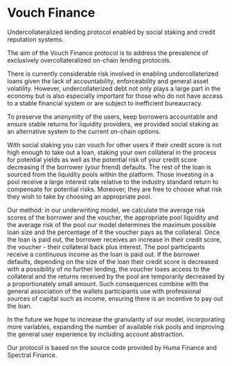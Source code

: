 # Vouch Finance

Undercollateralized lending protocol enabled by social staking and credit reputation systems.

The aim of the Vouch Finance protocol is to address the prevalence of exclusively overcollateralized on-chain lending protocols.

There is currently considerable risk involved in enabling undercollaterized loans given the lack of accountability, enforceability and general asset volatility. However, undercollaterized debt not only plays a large part in the economy but is also especially important for those who do not have access to a stable financial system or are subject to inefficient bureaucracy.

To preserve the anonymity of the users, keep borrowers accountable and ensure stable returns for liquidity providers, we provided social staking as an alternative system to the current on-chain options.

With social staking you can vouch for other users if their credit score is not high enough to take out a loan, staking your own collateral in the process for potential yields as well as the potential risk of your credit score decreasing if the borrower (your friend) defaults. The rest of the loan is sourced from the liquidity pools within the platform. Those investing in a pool receive a large interest rate relative to the industry standard return to compensate for potential risks. Moreover, they are free to choose what risk they wish to take by choosing an appropriate pool.

Our method: in our underwriting model, we calculate the average risk scores of the borrower and the voucher, the appropriate pool liquidity and the average risk of the pool our model determines the maximum possible loan size and the percentage of it the voucher pays as the collateral. Once the loan is paid out, the borrower receives an increase in their credit score, the voucher - their collateral back plus interest. The pool participants receive a continuous income as the loan is paid out. If the borrower defaults, depending on the size of the loan their credit score is decreased with a possibility of no further lending, the voucher loses access to the collateral and the returns received by the pool are temporarily decreased by a proportionately small amount. Such consequences combine with the general association of the wallets participants use with professional sources of capital such as income, ensuring there is an incentive to pay out the loan.

In the future we hope to increase the granularity of our model, incorporating more variables, expanding the number of available risk pools and improving the general user experience by including account abstraction.

Our protocol is based on the source code provided by Huma Finance and Spectral Finance.
